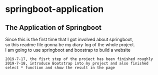 





# springboot-application
## The Application of Springboot

    
     
     

Since this is the first time that I got involved about springboot,<br> so this readme file gonna be my diary-log of the whole project.<br>
I am going to use springboot and boostrap to build a website

    2019-7-17, the fisrt step of the project has been finished roughly
    2019-7-18, introduce Bootstrap into my project and also finished select * function and show the result in the page
